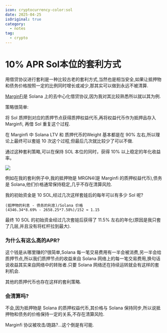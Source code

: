 ```yaml
---
icon: cryptocurrency-color:sol
date: 2025-04-25
isOriginal: true
category:
  - notes
tag:
  - crypto
---
```


# 10% APR Sol本位的套利方式

用借贷协议进行套利是一种比较古老的套利方式,当然也是相当安全,如果让抵押物和债务价格按照一定的比例同时增长或减少,那其实可以做到永远不被清算.

<!-- more -->


[MarginFi](https://marginfi.com)是 Solana 上的去中心化借贷协议,因为我对其比较熟悉所以就以其为例.


策略很简单:

将 Sol 质押到对应的质押节点获得质押权益代币,再将权益代币作为抵押品存入 Marginfi, 再借 Sol 重复这个过程.

在 Marginfi 中 Solana LTV 和 质押代币的Weight 基本都是在 90% 左右,所以理论上最终可以套娃 10 次这个过程,但最后几次就比较少了可以不做.

通过这种套利策略,可以在保持 SOL 本位的同时，获得 10%  以上稳定的年化收益率。

![](https://s21.ax1x.com/2025/04/25/pEoD9R1.png)

例如在我的套利例子中,我的抵押物是 MRGN4(是 Marginfi 的质押权益代币),债务是 Solana,他们价格通常保持稳定,几乎不存在清算风险.

我的初始资金是 10 SOL,经过几次这样套娃后的每年可以有多少 Sol 呢?

```
(抵押物的利息 - 债务的利息)/Solana 价格
(4346.34*8.69% - 2658.25*7.58%)/152 ≈ 1.15
```

最终 10 SOL 的初始资金经过几次套娃后获得了 11.5% 左右的年化(原因是我只套了几层,并且没有将杠杆拉到最大).


### 为什么有这么高的APR?

这个钱是从哪里赚的?很简单,Solana 每一笔交易费用有一半会被消费,另一半会给质押节点,所以我们质押节点的收益来自 Solana 网络上的每一笔交易费用,换句话说收益其实来自网络中的转账者.只要 Solana 网络还在持续运转就会有这样的套利机会.

其他的质押代币也存在这样的套利策略.

### 会清算吗?

不会,因为抵押物是 Solana 的质押权益代币,其价格与 Solana 保持同步,所以说抵押物和债务的价格保持一定的关系,不存在清算风险.

Marginfi 协议被攻击/跑路?...这个倒是有可能.




